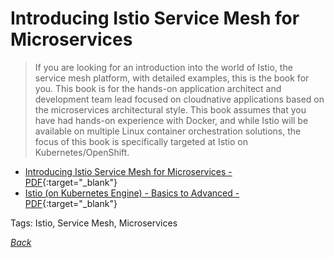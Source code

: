# Introducing Istio Service Mesh for Microservices

> If you are looking for an introduction into the world of Istio, the service mesh platform, with detailed examples, this is the book for you. This book is for the hands-on application architect and development team lead focused on cloudnative applications based on the microservices architectural style. This book assumes that you have had hands-on experience with Docker, and while Istio will be available on multiple Linux container orchestration solutions, the focus of this book is specifically targeted at Istio on Kubernetes/OpenShift.

- [Introducing Istio Service Mesh for Microservices - PDF](../../docs/istio-mesh-for-microservices.pdf){:target="_blank"}
- [Istio (on Kubernetes Engine) - Basics to Advanced - PDF](../../docs/istio-lab-2018-1.0.pdf){:target="_blank"}

Tags: Istio, Service Mesh, Microservices

[_Back_](../)

